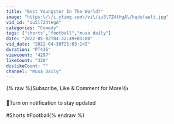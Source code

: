 ```yaml
---
title: "Best Youngster In The World?"
image: "https:\/\/i.ytimg.com\/vi\/iu5l7Z4tHgA\/hqdefault.jpg"
vid_id: "iu5l7Z4tHgA"
categories: "Comedy"
tags: ["shorts","football","musa daily"]
date: "2022-05-02T04:32:49+03:00"
vid_date: "2022-04-30T21:03:14Z"
duration: "PT43S"
viewcount: "4297"
likeCount: "328"
dislikeCount: ""
channel: "Musa Daily"
---
```

{% raw %}Subscribe, Like &amp; Comment for More!👍<br /><br />🔔Turn on notification to stay updated <br /><br />#Shorts #Football{% endraw %}
